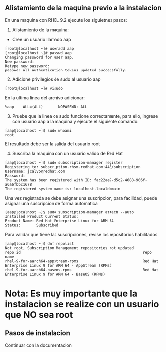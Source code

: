 ## Alistamiento de la maquina previo a la instalacion
En una maquina con RHEL 9.2 ejecute los siguietnes pasos:

1. Alistamiento de la maquina:
  - Cree un usuario llamado aap

```  
[root@localhost ~]# useradd aap
[root@localhost ~]# passwd aap
Changing password for user aap.
New password:
Retype new password:
passwd: all authentication tokens updated successfully.
```
2. Adicione privilegios de sudo al usuario aap
```
[root@localhost ~]# visudo
```

En la ultima linea del archivo adicionar:
```
%aap    ALL=(ALL)       NOPASSWD: ALL
```

3. Pruebe que la linea de sudo funcione correctamente, para ello, ingrese con usuario aap a la maquina y ejecute el siguiente comando:
```
[aap@localhost ~]$ sudo whoami
root
```
El resultado debe ser la salida del usuario root

4. Suscriba la maquina con un usuario valido de Red Hat
```
[aap@localhost ~]$ sudo subscription-manager register
Registering to: subscription.rhsm.redhat.com:443/subscription
Username: jcalvo@redhat.com
Password:
The system has been registered with ID: fac22ae7-d5c2-4688-906f-a6a6fbbc1678
The registered system name is: localhost.localdomain
```
Una vez registrada se debe asignar una suscripcion, para facilidad, puede asignar una suscripcion de forma automatica
```
[aap@localhost ~]$ sudo subscription-manager attach --auto
Installed Product Current Status:
Product Name: Red Hat Enterprise Linux for ARM 64
Status:       Subscribed
```

Para validar que tiene las suscripciones, revise los repositorios habilitados
```
[aap@localhost ~]$ dnf repolist
Not root, Subscription Management repositories not updated
repo id                                                       repo name
rhel-9-for-aarch64-appstream-rpms                             Red Hat Enterprise Linux 9 for ARM 64 - AppStream (RPMs)
rhel-9-for-aarch64-baseos-rpms                                Red Hat Enterprise Linux 9 for ARM 64 - BaseOS (RPMs)
```
# Nota: Es muy importante que la instalacion se realize con un usuario que NO sea root

## Pasos de instalacion 
Continuar con la documentacion
